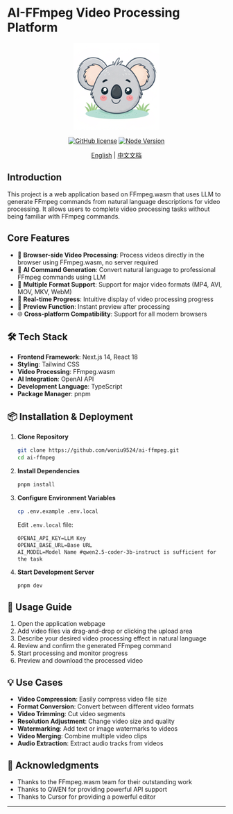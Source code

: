 # AI-FFmpeg Video Processing Platform

<p align="center">
  <img src="./public/logo.png" alt="AI-FFmpeg Logo" width="200"/>
</p>

<div align="center">

[![GitHub license](https://img.shields.io/github/license/your-username/ai-ffmpeg)](https://github.com/your-username/ai-ffmpeg/blob/main/LICENSE)
[![Node Version](https://img.shields.io/badge/node-%3E%3D18-brightgreen)](https://nodejs.org)

[English](README.md) | [中文文档](doc/README-zh.md)

</div>

## Introduction

This project is a web application based on FFmpeg.wasm that uses LLM to generate FFmpeg commands from natural language descriptions for video processing. It allows users to complete video processing tasks without being familiar with FFmpeg commands.

## Core Features

- 🎥 **Browser-side Video Processing**: Process videos directly in the browser using FFmpeg.wasm, no server required
- 🤖 **AI Command Generation**: Convert natural language to professional FFmpeg commands using LLM
- 📁 **Multiple Format Support**: Support for major video formats (MP4, AVI, MOV, MKV, WebM)
- 🔄 **Real-time Progress**: Intuitive display of video processing progress
- 👀 **Preview Function**: Instant preview after processing
- 🌐 **Cross-platform Compatibility**: Support for all modern browsers

## 🛠️ Tech Stack

- **Frontend Framework**: Next.js 14, React 18
- **Styling**: Tailwind CSS
- **Video Processing**: FFmpeg.wasm
- **AI Integration**: OpenAI API
- **Development Language**: TypeScript
- **Package Manager**: pnpm

## 📦 Installation & Deployment

1. **Clone Repository**
   ```bash
   git clone https://github.com/woniu9524/ai-ffmpeg.git
   cd ai-ffmpeg
   ```

2. **Install Dependencies**
   ```bash
   pnpm install
   ```

3. **Configure Environment Variables**
   ```bash
   cp .env.example .env.local
   ```
   Edit `.env.local` file:
   ```
   OPENAI_API_KEY=LLM Key
   OPENAI_BASE_URL=Base URL
   AI_MODEL=Model Name #qwen2.5-coder-3b-instruct is sufficient for the task
   ```

4. **Start Development Server**
   ```bash
   pnpm dev
   ```

## 🎯 Usage Guide

1. Open the application webpage
2. Add video files via drag-and-drop or clicking the upload area
3. Describe your desired video processing effect in natural language
4. Review and confirm the generated FFmpeg command
5. Start processing and monitor progress
6. Preview and download the processed video

## 💡 Use Cases

- **Video Compression**: Easily compress video file size
- **Format Conversion**: Convert between different video formats
- **Video Trimming**: Cut video segments
- **Resolution Adjustment**: Change video size and quality
- **Watermarking**: Add text or image watermarks to videos
- **Video Merging**: Combine multiple video clips
- **Audio Extraction**: Extract audio tracks from videos

## 🙏 Acknowledgments

- Thanks to the FFmpeg.wasm team for their outstanding work
- Thanks to QWEN for providing powerful API support
- Thanks to Cursor for providing a powerful editor

---
